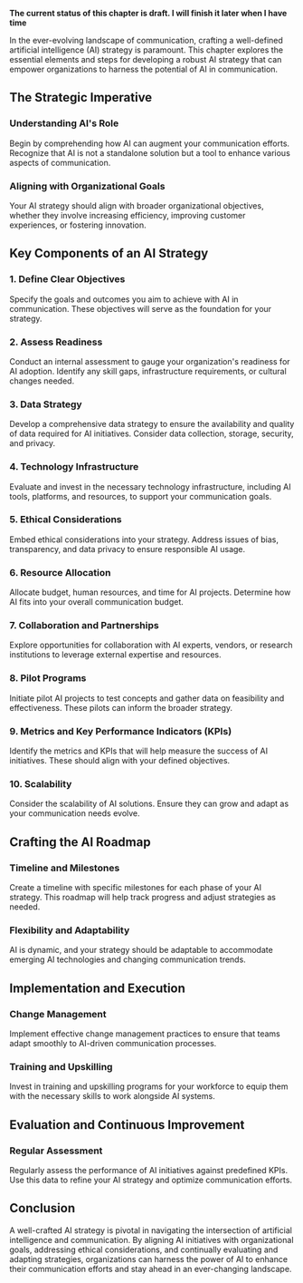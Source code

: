 **The current status of this chapter is draft. I will finish it later when I have time**

In the ever-evolving landscape of communication, crafting a well-defined artificial intelligence (AI) strategy is paramount. This chapter explores the essential elements and steps for developing a robust AI strategy that can empower organizations to harness the potential of AI in communication.

The Strategic Imperative
------------------------

### **Understanding AI's Role**

Begin by comprehending how AI can augment your communication efforts. Recognize that AI is not a standalone solution but a tool to enhance various aspects of communication.

### **Aligning with Organizational Goals**

Your AI strategy should align with broader organizational objectives, whether they involve increasing efficiency, improving customer experiences, or fostering innovation.

Key Components of an AI Strategy
--------------------------------

### **1. Define Clear Objectives**

Specify the goals and outcomes you aim to achieve with AI in communication. These objectives will serve as the foundation for your strategy.

### **2. Assess Readiness**

Conduct an internal assessment to gauge your organization's readiness for AI adoption. Identify any skill gaps, infrastructure requirements, or cultural changes needed.

### **3. Data Strategy**

Develop a comprehensive data strategy to ensure the availability and quality of data required for AI initiatives. Consider data collection, storage, security, and privacy.

### **4. Technology Infrastructure**

Evaluate and invest in the necessary technology infrastructure, including AI tools, platforms, and resources, to support your communication goals.

### **5. Ethical Considerations**

Embed ethical considerations into your strategy. Address issues of bias, transparency, and data privacy to ensure responsible AI usage.

### **6. Resource Allocation**

Allocate budget, human resources, and time for AI projects. Determine how AI fits into your overall communication budget.

### **7. Collaboration and Partnerships**

Explore opportunities for collaboration with AI experts, vendors, or research institutions to leverage external expertise and resources.

### **8. Pilot Programs**

Initiate pilot AI projects to test concepts and gather data on feasibility and effectiveness. These pilots can inform the broader strategy.

### **9. Metrics and Key Performance Indicators (KPIs)**

Identify the metrics and KPIs that will help measure the success of AI initiatives. These should align with your defined objectives.

### **10. Scalability**

Consider the scalability of AI solutions. Ensure they can grow and adapt as your communication needs evolve.

Crafting the AI Roadmap
-----------------------

### **Timeline and Milestones**

Create a timeline with specific milestones for each phase of your AI strategy. This roadmap will help track progress and adjust strategies as needed.

### **Flexibility and Adaptability**

AI is dynamic, and your strategy should be adaptable to accommodate emerging AI technologies and changing communication trends.

Implementation and Execution
----------------------------

### **Change Management**

Implement effective change management practices to ensure that teams adapt smoothly to AI-driven communication processes.

### **Training and Upskilling**

Invest in training and upskilling programs for your workforce to equip them with the necessary skills to work alongside AI systems.

Evaluation and Continuous Improvement
-------------------------------------

### **Regular Assessment**

Regularly assess the performance of AI initiatives against predefined KPIs. Use this data to refine your AI strategy and optimize communication efforts.

Conclusion
----------

A well-crafted AI strategy is pivotal in navigating the intersection of artificial intelligence and communication. By aligning AI initiatives with organizational goals, addressing ethical considerations, and continually evaluating and adapting strategies, organizations can harness the power of AI to enhance their communication efforts and stay ahead in an ever-changing landscape.
